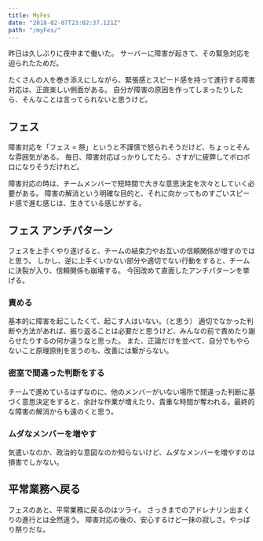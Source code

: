 ```yaml
---
title: MyFes
date: "2018-02-07T23:02:37.121Z"
path: "/myFes/"
---
```


昨日は久しぶりに夜中まで働いた。
サーバーに障害が起きて、その緊急対応を迫られたためだ。

たくさんの人を巻き添えにしながら、緊張感とスピード感を持って進行する障害対応は、正直楽しい側面がある。
自分が障害の原因を作ってしまったりしたら、そんなことは言ってられないと思うけど。


## フェス
障害対応を「フェス = 祭」というと不謹慎で怒られそうだけど、ちょっとそんな雰囲気がある。
毎日、障害対応ばっかりしてたら、さすがに疲弊してボロボロになりそうだけれど。

障害対応の時は、チームメンバーで短時間で大きな意思決定を次々としていく必要がある。
障害の解消という明確な目的と、それに向かってものすごいスピード感で進む感じは、生きている感じがする。


## フェス アンチパターン
フェスを上手くやり遂げると、チームの結束力やお互いの信頼関係が増すのではと思う。
しかし、逆に上手くいかない部分や適切でない行動をすると、チームに決裂が入り、信頼関係も崩壊する。
今回改めて直面したアンチパターンを挙げる。

### 責める
基本的に障害を起こしたくて、起こす人はいない。（と思う）
適切でなかった判断や方法があれば、振り返ることは必要だと思うけど、みんなの前で責めたり謝らせたりするの何か違うなと思った。
また、正論だけを並べて、自分でもやらないこと原理原則を言うのも、改善には繋がらない。

### 密室で間違った判断をする
チームで進めているはずなのに、他のメンバーがいない場所で間違った判断に基づく意思決定をすると、余計な作業が増えたり、貴重な時間が奪われる。最終的な障害の解消からも遠のくと思う。

### ムダなメンバーを増やす
気遣いなのか、政治的な意図なのか知らないけど、ムダなメンバーを増やすのは損害でしかない。


## 平常業務へ戻る
フェスのあと、平常業務に戻るのはツライ。
さっきまでのアドレナリン出まくりの進行とは全然違う。
障害対応の後の、安心するけど一抹の寂しさ。やっぱり祭りだな。

